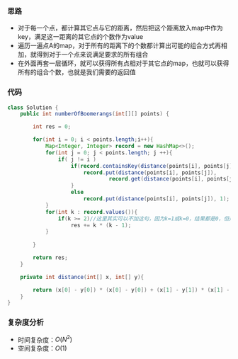 ### 思路

-   对于每一个点，都计算其它点与它的距离，然后把这个距离放入map中作为key，满足这一距离的其它点的个数作为value
-   遍历一遍点A的map，对于所有的距离下的个数都计算出可能的组合方式再相加，就得到对于一个点来说满足要求的所有组合
-   在外面再套一层循环，就可以获得所有点相对于其它点的map，也就可以获得所有的组合个数，也就是我们需要的返回值

### 代码


```java
class Solution {
    public int numberOfBoomerangs(int[][] points) {

        int res = 0;

        for(int i = 0; i < points.length;i++){
            Map<Integer, Integer> record = new HashMap<>();
            for(int j = 0; j < points.length; j ++){
                if( j != i )
                    if(record.containsKey(distance(points[i], points[j]))){
                        record.put(distance(points[i], points[j]),
                                record.get(distance(points[i], points[j])) + 1);
                    }
                    else
                        record.put(distance(points[i], points[j]), 1);
            }
            for(int k : record.values()){
                if(k >= 2)//这里其实可以不加这句，因为k=1或k=0，结果都是0，但是加上可以减少一定的计算量。
                    res += k * (k - 1);
            }
            
        }

        return res;
    }

    private int distance(int[] x, int[] y){

        return (x[0] - y[0]) * (x[0] - y[0]) + (x[1] - y[1]) * (x[1] - y[1]);
    }
}
```

### **复杂度分析**

- 时间复杂度：$O(N^2)$
- 空间复杂度：$O(1)$